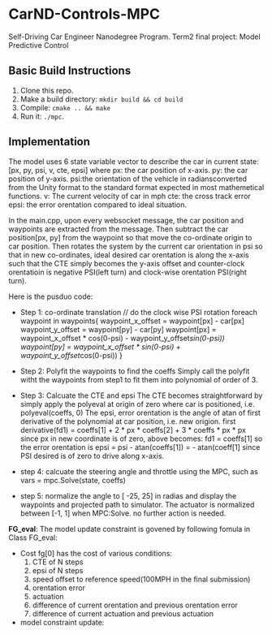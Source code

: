 # CarND-Controls-MPC
Self-Driving Car Engineer Nanodegree Program.
Term2 final project: Model Predictive Control


## Basic Build Instructions

1. Clone this repo.
2. Make a build directory: `mkdir build && cd build`
3. Compile: `cmake .. && make`
4. Run it: `./mpc`.

## Implementation

The model uses 6 state variable vector to describe the car in current state:[px, py, psi, v, cte, epsi]
where
px: the car position of x-axis.
py: the car position of y-axis.
psi:the orientation of the vehicle in radiansconverted from the Unity format to the standard format expected in most mathemetical functions.
v: The current velocity of car in mph
cte: the cross track error
epsi: the error orentation compared to ideal situation.

In the main.cpp, upon every websocket message, the car position and waypoints are extracted from the message. Then subtract the car position[px, py] from the waypoint so that move the co-ordinate origin to car position. Then rotates the system by the current car orientation in psi so that in new co-ordinates, ideal desired car orentation is along the x-axis such that the CTE simply becomes the y-axis offset and counter-clock orentatioin is negative PSI(left turn) and clock-wise orentation PSI(right turn).

Here is the pusduo code:

* Step 1: co-ordinate translation
     // do the clock wise PSI rotation
     foreach waypoint in waypoints{
       waypoint_x_offset = waypoint[px] - car[px]
       waypoint_y_offset = waypoint[py] - car[py]
       waypoint[px] = waypoint_x_offset * cos(0-psi) - waypoint_y_offset*sin(0-psi))
       waypoint[py] = waypoint_x_offset * sin(0-psi) + waypoint_y_offset*cos(0-psi))
     }
* Step 2: Polyfit the waypoints to find the coeffs
   Simply call the polyfit witht the waypoints from step1 to fit them into polynomial of order of 3.
   
* Step 3: Calcuate the CTE and epsi
   The CTE becomes straightforward by simply apply the polyeval at origin of zero where car is positioned, i.e. polyeval(coeffs, 0)
   The epsi, error orentation is the angle of atan of first derivative of the polynomial at car position, i.e. new origion.
   first derivative(fd1) = coeffs[1] + 2 * px * coeffs[2] + 3 * coeffs * px * px
   since px in new coordinate is of zero, above becomes: fd1 = coeffs[1]
   so the error orentation is epsi = psi - atan(coeffs[1]) = - atan(coeff[1] since PSI desired is of zero to drive along x-axis.
   
* step 4: calcuate the steering angle and throttle using the MPC, such as
      vars = mpc.Solve(state, coeffs)
      
* step 5: normalize the angle to  [ -25, 25] in radias and display the waypoints and projected path to simulator. The actuator is normalized between [-1, 1] when MPC:Solve. no further action is needed.

**FG_eval**: The model update constraint is govened by following fomula in Class FG_eval:

* Cost fg[0] has the cost of various conditions:
     1. CTE of N steps
     2. epsi of N steps
     3. speed offset to reference speed(100MPH in the final submission)
     4. orentation error
     5. actuation 
     6. difference of current orentation and previous orentation error
     7. difference of current actuation and previous actuation
* model constraint update:


